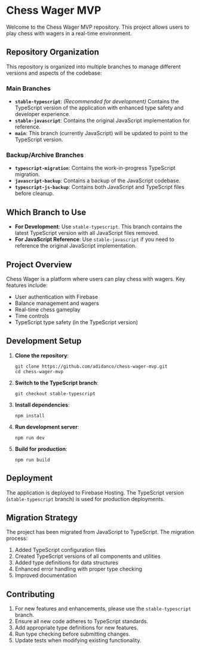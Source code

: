 # Chess Wager MVP

Welcome to the Chess Wager MVP repository. This project allows users to play chess with wagers in a real-time environment.

## Repository Organization

This repository is organized into multiple branches to manage different versions and aspects of the codebase:

### Main Branches

- **`stable-typescript`**: *(Recommended for development)* Contains the TypeScript version of the application with enhanced type safety and developer experience.
- **`stable-javascript`**: Contains the original JavaScript implementation for reference.
- **`main`**: This branch (currently JavaScript) will be updated to point to the TypeScript version.

### Backup/Archive Branches

- **`typescript-migration`**: Contains the work-in-progress TypeScript migration.
- **`javascript-backup`**: Contains a backup of the JavaScript codebase.
- **`typescript-js-backup`**: Contains both JavaScript and TypeScript files before cleanup.

## Which Branch to Use

- **For Development**: Use `stable-typescript`. This branch contains the latest TypeScript version with all JavaScript files removed.
- **For JavaScript Reference**: Use `stable-javascript` if you need to reference the original JavaScript implementation.

## Project Overview

Chess Wager is a platform where users can play chess with wagers. Key features include:
- User authentication with Firebase
- Balance management and wagers
- Real-time chess gameplay
- Time controls
- TypeScript type safety (in the TypeScript version)

## Development Setup

1. **Clone the repository**:
   ```
   git clone https://github.com/adidanco/chess-wager-mvp.git
   cd chess-wager-mvp
   ```

2. **Switch to the TypeScript branch**:
   ```
   git checkout stable-typescript
   ```

3. **Install dependencies**:
   ```
   npm install
   ```

4. **Run development server**:
   ```
   npm run dev
   ```

5. **Build for production**:
   ```
   npm run build
   ```

## Deployment

The application is deployed to Firebase Hosting. The TypeScript version (`stable-typescript` branch) is used for production deployments.

## Migration Strategy

The project has been migrated from JavaScript to TypeScript. The migration process:
1. Added TypeScript configuration files
2. Created TypeScript versions of all components and utilities
3. Added type definitions for data structures
4. Enhanced error handling with proper type checking
5. Improved documentation

## Contributing

1. For new features and enhancements, please use the `stable-typescript` branch.
2. Ensure all new code adheres to TypeScript standards.
3. Add appropriate type definitions for new features.
4. Run type checking before submitting changes.
5. Update tests when modifying existing functionality.
